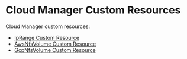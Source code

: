 # Cloud Manager Custom Resources

Cloud Manager custom resources:
* [IpRange Custom Resource](./04-10-iprange.md)
* [AwsNfsVolume Custom Resource](./04-20-10-aws-nfs-volume.md)
* [GcpNfsVolume Custom Resource](./04-30-10-gcp-nfs-volume.md)


